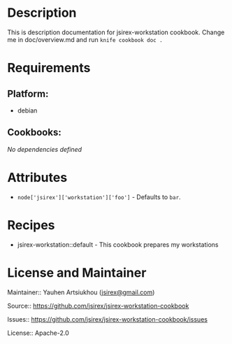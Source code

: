 # Description

This is description documentation for jsirex-workstation cookbook.
Change me in doc/overview.md and run `knife cookbook doc .`

# Requirements

## Platform:

* debian

## Cookbooks:

*No dependencies defined*

# Attributes

* `node['jsirex']['workstation']['foo']` -  Defaults to `bar`.

# Recipes

* jsirex-workstation::default - This cookbook prepares my workstations

# License and Maintainer

Maintainer:: Yauhen Artsiukhou (<jsirex@gmail.com>)

Source:: https://github.com/jsirex/jsirex-workstation-cookbook

Issues:: https://github.com/jsirex/jsirex-workstation-cookbook/issues

License:: Apache-2.0
